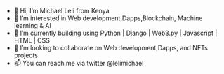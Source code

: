 - 👋 Hi, I’m Michael Leli from Kenya
- 👀 I’m interested in Web development,Dapps,Blockchain, Machine learning & AI
- 🌱 I’m currently building using Python | Django | Web3.py | Javascript | HTML | CSS
- 💞️ I’m looking to collaborate on Web development,Dapps, and NFTs projects
- 📫 You can reach me via twitter @lelimichael

<!---
Leli254/Leli254 is a ✨ special ✨ repository because its `README.md` (this file) appears on your GitHub profile.
You can click the Preview link to take a look at your changes.
--->
